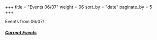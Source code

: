 +++
title = "Events 06/07"
weight = 06
sort_by = "date"
paginate_by = 5
+++

Events from 06/07!

##### [<i class="bi bi-bell-fill"></i> Current Events](@/events/_index.md)
